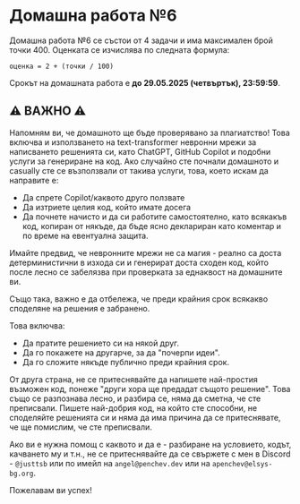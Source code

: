 # Домашна работа №6

Домашна работа №6 се състои от 4 задачи и има максимален брой точки 400. Оценката
се изчислява по следната формула:

```plaintext
оценка = 2 + (точки / 100)
```

Срокът на домашната работа е **до 29.05.2025 (четвъртък), 23:59:59**.

## ⚠️ ВАЖНО ⚠️

Напомням ви, че домашното ще бъде проверявано за плагиатство! Това включва и използването
на text-transformer невронни мрежи за написването решенията си, като ChatGPT, GitHub
Copilot и подобни услуги за генериране на код. Ако случайно сте почнали домашното
и casually сте се възползвали от такива услуги, това, което искам да направите е:

- Да спрете Copilot/каквото друго ползвате
- Да изтриете целия код, който имате досега
- Да почнете начисто и да си работите самостоятелно, като всякакъв код, копиран
  от някъде, да бъде ясно деклариран като коментар и по време на евентуална защита.

Имайте предвид, че невронните мрежи не са магия - реално са доста детерминистични
в изхода си и генерират доста сходен код, който после лесно се забелязва при проверката
за еднаквост на домашните ви.

Също така, важно е да отбележа, че преди крайния срок всякакво споделяне на решения
е забранено.

Това включва:

- Да пратите решението си на някой друг.
- Да го покажете на другарче, за да "почерпи идеи".
- Да го сложите някъде публично преди крайния срок.

От друга страна, не се притеснявайте да напишете най-простия възможен код, понеже
"други хора ще предадат същото решение". Това също се разпознава лесно, и разбира
се, няма да сметна, че сте преписвали. Пишете най-добрия код, на който сте способни,
не споделяйте решенията си и няма да има причина да се притеснявате, че ще помислим,
че сте преписвали.

Ако ви е нужна помощ с каквото и да е - разбиране на условието, кодът, качването
му и т.н., не се притеснявайте да се свържете с мен в Discord - `@justtsb` или по
имейл на `angel@penchev.dev` или на `apenchev@elsys-bg.org`.

Пожелавам ви успех!

